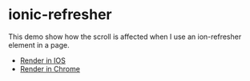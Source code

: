 # ionic-refresher

This demo show how the scroll is affected when I use an ion-refresher element in a page.

- [Render in IOS](https://github.com/loicparent/ionic-refresher/blob/master/demo_ios.mov?raw=true)
- [Render in Chrome](https://github.com/loicparent/ionic-refresher/blob/master/demo_chrome.mov?raw=true)
